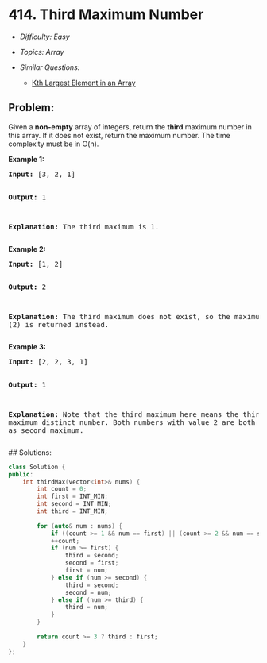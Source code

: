 # 414. Third Maximum Number

* *Difficulty: Easy*

* *Topics: Array*

* *Similar Questions:*

  * [Kth Largest Element in an Array](kth-largest-element-in-an-array.md)

## Problem:

<p>Given a <b>non-empty</b> array of integers, return the <b>third</b> maximum number in this array. If it does not exist, return the maximum number. The time complexity must be in O(n).</p>

<p><b>Example 1:</b><br />
<pre>
<b>Input:</b> [3, 2, 1]

<b>Output:</b> 1

<b>Explanation:</b> The third maximum is 1.
</pre>
</p>

<p><b>Example 2:</b><br />
<pre>
<b>Input:</b> [1, 2]

<b>Output:</b> 2

<b>Explanation:</b> The third maximum does not exist, so the maximum (2) is returned instead.
</pre>
</p>

<p><b>Example 3:</b><br />
<pre>
<b>Input:</b> [2, 2, 3, 1]

<b>Output:</b> 1

<b>Explanation:</b> Note that the third maximum here means the third maximum distinct number.
Both numbers with value 2 are both considered as second maximum.
</pre>
</p>
## Solutions:

```c++
class Solution {
public:
    int thirdMax(vector<int>& nums) {
        int count = 0;
        int first = INT_MIN;
        int second = INT_MIN;
        int third = INT_MIN;
        
        for (auto& num : nums) {
            if ((count >= 1 && num == first) || (count >= 2 && num == second) || (count >= 3 && num == third))  continue;
            ++count;
            if (num >= first) {
                third = second;
                second = first;
                first = num;
            } else if (num >= second) {
                third = second;
                second = num;
            } else if (num >= third) {
                third = num;
            }
        }
        
        return count >= 3 ? third : first;
    }
};
```
